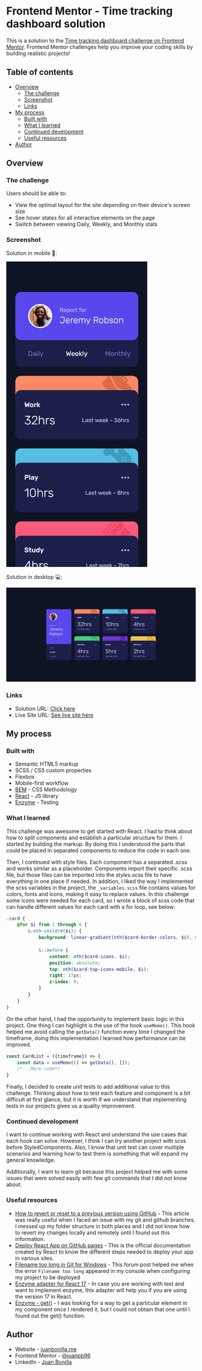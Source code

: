 # Frontend Mentor - Time tracking dashboard solution

This is a solution to the [Time tracking dashboard challenge on Frontend Mentor](https://www.frontendmentor.io/challenges/time-tracking-dashboard-UIQ7167Jw). Frontend Mentor challenges help you improve your coding skills by building realistic projects! 

## Table of contents

- [Overview](#overview)
  - [The challenge](#the-challenge)
  - [Screenshot](#screenshot)
  - [Links](#links)
- [My process](#my-process)
  - [Built with](#built-with)
  - [What I learned](#what-i-learned)
  - [Continued development](#continued-development)
  - [Useful resources](#useful-resources)
- [Author](#author)

## Overview

### The challenge

Users should be able to:

- View the optimal layout for the site depending on their device's screen size
- See hover states for all interactive elements on the page
- Switch between viewing Daily, Weekly, and Monthly stats

### Screenshot

Solution in mobile 📱:

![Mobile preview](./solution-screenshots/Mobile-preview.png)

Solution in desktop 💻:

![Desktop preview](./solution-screenshots/Desktop-preview.png)

### Links

- Solution URL: [Click here](https://www.frontendmentor.io/solutions/mobilefirst-time-tracking-dashboard-react-and-sass-H6wOvSCZE)
- Live Site URL: [See live site here](https://juanbonilla.me/FEM_time-tracking-dashboard/)

## My process

### Built with

- Semantic HTML5 markup
- SCSS / CSS custom properties
- Flexbox
- Mobile-first workflow
- [BEM](https://cssguidelin.es/#bem-like-naming) - CSS Methodology
- [React](https://reactjs.org/) - JS library
- [Enzyme](https://enzymejs.github.io/enzyme/) - Testing

### What I learned

This challenge was awesome to get started with React. I had to think about how to split components and establish a particular structure for them. I started by building the markup. By doing this I understood the parts that could be placed in separated components to reduce the code in each one. 

Then, I continued with style files. Each component has a separated .scss and works similar as a placeholder. Components import their specific .scss file, but those files can be imported into the styles.scss file to have everything in one place if needed. In addition, I liked the way I implemented the scss variables in the project, the ```_variables.scss``` file contains values for colors, fonts and icons, making it easy to replace values. In this challenge some icons were needed for each card, so I wrote a block of scss code that can handle different values for each card with a for loop, see below:
```scss
.card {
    @for $i from 1 through 6 {
        &:nth-child(#{$i}) {
            background: linear-gradient(nth($card-border-colors, $i), 80%, $dark-blue);
            
            &::before {
                content: nth($card-icons, $i);
                position: absolute;
                top: nth($card-top-icons-mobile, $i);
                right: 17px;
                z-index: 0;
            }
        }
    }
}
```
On the other hand, I had the opportunity to implement basic logic in this project. One thing I can highlight is the use of the hook ```useMemo()```. This hook helped me avoid calling the ```getData()``` function every time I changed the timeframe, doing this implementation I learned how performance can be improved.
```js
const CardList = ({timeframe}) => {
    const data = useMemo(() => getData(), []);
    /*...More code*/
}
```
Finally, I decided to create unit tests to add additional value to this challenge. Thinking about how to test each feature and component is a bit difficult at first glance, but it is worth if we understand that implementing tests in our projects gives us a quality improvement.

### Continued development

I want to continue working with React and understand the use cases that each hook can solve. However, I think I can try another project with scss before StyledComponents. Also, I know that unit test can cover multiple scenarios and learning how to test them is something that will expand my general knowledge.

Additionally, I want to learn git because this project helped me with some issues that were solved easily with few git commands that I did not know about.

### Useful resources

- [How to revert or reset to a previous version using GitHub](https://tengel403.medium.com/how-to-revert-or-reset-to-a-previous-version-using-github-6dcee906d81e) - This article was really useful when I faced an issue with my git and github branches. I messed up my folder structure in both places and I did not know how to revert my changes locally and remotely until I found out this information.  
- [Deploy React App on GitHub pages](https://create-react-app.dev/docs/deployment/#building-for-relative-paths) - This is the official documentation created by React to know the different steps needed to deploy your app in various sites.
- [Filename too long in Git for Windows](https://stackoverflow.com/questions/22575662/filename-too-long-in-git-for-windows) - This forum post helped me when the error ```Filename too long``` appeared in my console when configuring my project to be deployed
- [Enzyme adapter for React 17](https://www.npmjs.com/package/@wojtekmaj/enzyme-adapter-react-17) - In case you are working with test and want to implement enzyme, this adapter will help you if you are using the version 17 in React.
- [Enzyme - get()](https://enzymejs.github.io/enzyme/docs/api/ShallowWrapper/get.html) - I was looking for a way to get a particular element in my component once I rendered it, but I could not obtain that one until I found out the get() function.

## Author

- Website - [juanbonilla.me](https://juanbonilla.me)
- Frontend Mentor - [@juanpb96](https://www.frontendmentor.io/profile/juanpb96)
- LinkedIn - [Juan Bonilla](https://www.linkedin.com/in/juan-pablo-bonilla-6b8730115/)